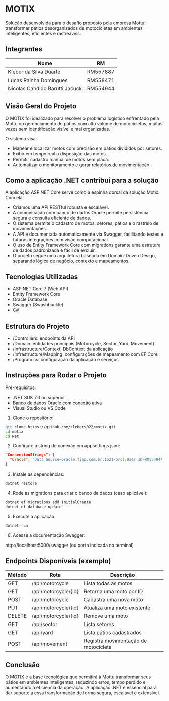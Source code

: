 
# MOTIX

Solução desenvolvida para o desafio proposto pela empresa Mottu: transformar pátios desorganizados de motocicletas em ambientes inteligentes, eficientes e rastreáveis.

## Integrantes

| Nome                           | RM       |
|--------------------------------|----------|
| Kleber da Silva Duarte         | RM557887 |
| Lucas Rainha Domingues         | RM558471 |
| Nicolas Candido Barutti Jacuck| RM554944 |

## Visão Geral do Projeto

O MOTIX foi idealizado para resolver o problema logístico enfrentado pela Mottu no gerenciamento de pátios com alto volume de motocicletas, muitas vezes sem identificação visível e mal organizadas.

O sistema visa:

- Mapear e localizar motos com precisão em pátios divididos por setores.
- Exibir em tempo real a disposição das motos.
- Permitir cadastro manual de motos sem placa.
- Automatizar o monitoramento e gerar relatórios de movimentação.

## Como a aplicação .NET contribui para a solução

A aplicação ASP.NET Core serve como a espinha dorsal da solução Motix. Com ela:

- Criamos uma API RESTful robusta e escalável.
- A comunicação com banco de dados Oracle permite persistência segura e consulta eficiente de dados.
- O sistema permite o cadastro de motos, setores, pátios e o rastreio de movimentações.
- A API é documentada automaticamente via Swagger, facilitando testes e futuras integrações com visão computacional.
- O uso de Entity Framework Core com migrations garante uma estrutura de dados padronizada e fácil de evoluir.
- O projeto segue uma arquitetura baseada em Domain-Driven Design, separando lógica de negócio, contexto e mapeamentos.

## Tecnologias Utilizadas

- ASP.NET Core 7 (Web API)
- Entity Framework Core
- Oracle Database
- Swagger (Swashbuckle)
- C#

## Estrutura do Projeto

- /Controllers: endpoints da API
- /Domain: entidades principais (Motorcycle, Sector, Yard, Movement)
- /Infrastructure/Context: DbContext da aplicação
- /Infrastructure/Mapping: configurações de mapeamento com EF Core
- /Program.cs: configuração da aplicação e serviços

## Instruções para Rodar o Projeto

Pré-requisitos:

- .NET SDK 7.0 ou superior
- Banco de dados Oracle com conexão ativa
- Visual Studio ou VS Code

1. Clone o repositório:

```bash
git clone https://github.com/klebers022/motix.git
cd motix
cd Net
```

2. Configure a string de conexão em appsettings.json:

```json
"ConnectionStrings": {
  "Oracle": "Data Source=oracle.fiap.com.br:1521/orcl;User ID=RM554944;Password=030903;"
}
```

3. Instale as dependências:

```bash
dotnet restore
```

4. Rode as migrations para criar o banco de dados (caso aplicável):

```bash
dotnet ef migrations add InitialCreate
dotnet ef database update
```

5. Execute a aplicação:

```bash
dotnet run
```

6. Acesse a documentação Swagger:

http://localhost:5000/swagger (ou porta indicada no terminal)

## Endpoints Disponíveis (exemplo)

| Método | Rota                        | Descrição                             |
|--------|-----------------------------|---------------------------------------|
| GET    | /api/motorcycle             | Lista todas as motos                  |
| GET    | /api/motorcycle/{id}        | Retorna uma moto por ID               |
| POST   | /api/motorcycle             | Cadastra uma nova moto                |
| PUT    | /api/motorcycle/{id}        | Atualiza uma moto existente           |
| DELETE | /api/motorcycle/{id}        | Remove uma moto                       |
| GET    | /api/sector                 | Lista setores                         |
| GET    | /api/yard                   | Lista pátios cadastrados              |
| POST   | /api/movement               | Registra movimentação de motocicleta |

## Conclusão

O MOTIX é a base tecnológica que permitirá à Mottu transformar seus pátios em ambientes inteligentes, reduzindo erros, tempo perdido e aumentando a eficiência da operação. A aplicação .NET é essencial para dar suporte a essa transformação de forma segura, escalável e extensível.
